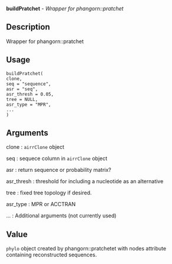 **buildPratchet** - *Wrapper for phangorn::pratchet*

Description
--------------------

Wrapper for phangorn::pratchet


Usage
--------------------
```
buildPratchet(
clone,
seq = "sequence",
asr = "seq",
asr_thresh = 0.05,
tree = NULL,
asr_type = "MPR",
...
)
```

Arguments
-------------------

clone
:   `airrClone` object

seq
:   sequece column in `airrClone` object

asr
:   return sequence or probability matrix?

asr_thresh
:   threshold for including a nucleotide as an alternative

tree
:   fixed tree topology if desired.

asr_type
:   MPR or ACCTRAN

...
:   Additional arguments (not currently used)




Value
-------------------

`phylo` object created by phangorn::pratchetet with nodes
attribute containing reconstructed sequences.









